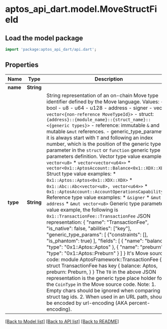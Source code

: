 # aptos_api_dart.model.MoveStructField

## Load the model package
```dart
import 'package:aptos_api_dart/api.dart';
```

## Properties
Name | Type | Description | Notes
------------ | ------------- | ------------- | -------------
**name** | **String** |  | 
**type** | **String** | String representation of an on-chain Move type identifier defined by the Move language.  Values:   - bool   - u8   - u64   - u128   - address   - signer   - vector: `vector<{non-reference MoveTypeId}>`   - struct: `{address}::{module_name}::{struct_name}::<{generic types}>`   - reference: immutable `&` and mutable `&mut` references.   - generic_type_parameter: it is always start with `T` and following an index number,     which is the position of the generic type parameter in the `struct` or     `function` generic type parameters definition.  Vector type value examples:   * `vector<u8>`   * `vector<vector<u64>>`   * `vector<0x1::AptosAccount::Balance<0x1::XDX::XDX>>`  Struct type value examples:   * `0x1::Aptos::Aptos<0x1::XDX::XDX>`   * `0x1::Abc::Abc<vector<u8>, vector<u64>>`   * `0x1::AptosAccount::AccountOperationsCapability`  Reference type value examples:   * `&signer`   * `&mut address`   * `&mut vector<u8>`  Generic type parameter value example, the following is `0x1::TransactionFee::TransactionFee` JSON representation:      {         \"name\": \"TransactionFee\",         \"is_native\": false,         \"abilities\": [\"key\"],         \"generic_type_params\": [             {\"constraints\": [], \"is_phantom\": true}         ],         \"fields\": [             { \"name\": \"balance\", \"type\": \"0x1::Aptos::Aptos<T0>\" },             { \"name\": \"preburn\", \"type\": \"0x1::Aptos::Preburn<T0>\" }         ]     }  It's Move source code:      module AptosFramework::TransactionFee {         struct TransactionFee<phantom CoinType> has key {             balance: Aptos<CoinType>,             preburn: Preburn<CoinType>,         }     }  The `T0` in the above JSON representation is the generic type place holder for the `CoinType` in the Move source code.  Note:   1. Empty chars should be ignored when comparing 2 struct tag ids.   2. When used in an URL path, should be encoded by url-encoding (AKA percent-encoding).  | 

[[Back to Model list]](../README.md#documentation-for-models) [[Back to API list]](../README.md#documentation-for-api-endpoints) [[Back to README]](../README.md)


